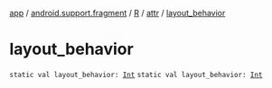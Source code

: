 [app](../../../index.md) / [android.support.fragment](../../index.md) / [R](../index.md) / [attr](index.md) / [layout_behavior](./layout_behavior.md)

# layout_behavior

`static val layout_behavior: `[`Int`](https://kotlinlang.org/api/latest/jvm/stdlib/kotlin/-int/index.html)
`static val layout_behavior: `[`Int`](https://kotlinlang.org/api/latest/jvm/stdlib/kotlin/-int/index.html)